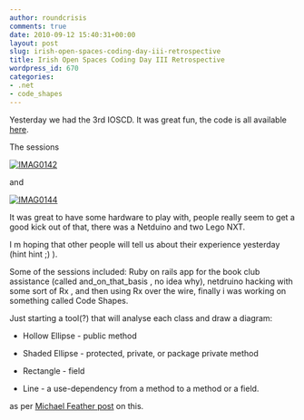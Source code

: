 ```yaml
---
author: roundcrisis
comments: true
date: 2010-09-12 15:40:31+00:00
layout: post
slug: irish-open-spaces-coding-day-iii-retrospective
title: Irish Open Spaces Coding Day III Retrospective
wordpress_id: 670
categories:
- .net
- code_shapes
---
```


Yesterday we had the 3rd IOSCD. It was great fun, the code is all available [here](http://www.assembla.com/code/ioscd/subversion/nodes).

 

The sessions

 

[![IMAG0142](http://roundcrisis.files.wordpress.com/2010/09/imag0142_thumb.jpg)](http://roundcrisis.files.wordpress.com/2010/09/imag0142.jpg)

 

 

and

 

[![IMAG0144](http://roundcrisis.files.wordpress.com/2010/09/imag0144_thumb.jpg)](http://roundcrisis.files.wordpress.com/2010/09/imag0144.jpg)

 

It was great to have some hardware to play with, people really seem to get a good kick out of that, there was a Netduino and two Lego NXT.

 

I m hoping that other people will tell us about their experience yesterday (hint hint ;) ). 

 

Some of the sessions included: Ruby on rails app for the book club assistance (called and_on_that_basis , no idea why), netdruino hacking with some sort of Rx , and then using Rx over the wire, finally i was working on something called Code Shapes.

 

Just starting a tool(?) that will analyse each class and draw a diagram:

 

  
  * Hollow Ellipse - public method 
   
  * Shaded Ellipse - protected, private, or package private method 
   
  * Rectangle - field 
   
  * Line - a use-dependency from a method to a method or a field.
 

as per [Michael Feather post](http://michaelfeathers.typepad.com/michael_feathers_blog/2010/08/testng-and-what-wed-like-code-to-be.html) on this. 
